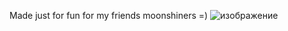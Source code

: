 Made just for fun for my friends moonshiners =)
![изображение](https://github.com/VicSergeev/ABV-Calculator-Win/assets/133888588/9c44bf28-074e-4b91-b090-25fde0545d6f)
